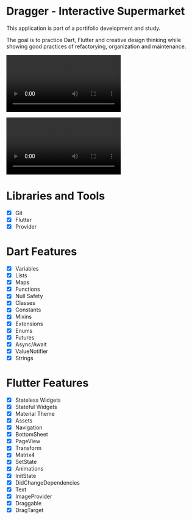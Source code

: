# Dragger - Interactive Supermarket

This application is part of a portifolio development and study.

The goal is to practice Dart, Flutter and creative design thinking while
showing good practices of refactorying, organization and maintenance.

![iPhone](https://user-images.githubusercontent.com/89102808/177853345-a7eaca15-072d-46ab-a7dd-8e49bf58cbf6.mp4)

![Android](https://user-images.githubusercontent.com/89102808/177853510-26ab4386-737b-4541-9886-acbb083e078e.mp4)

# Libraries and Tools
- [x] Git
- [x] Flutter
- [x] Provider

# Dart Features
- [x] Variables
- [x] Lists
- [x] Maps
- [x] Functions
- [x] Null Safety
- [x] Classes
- [x] Constants
- [x] Mixins
- [x] Extensions
- [x] Enums
- [x] Futures
- [x] Async/Await
- [x] ValueNotifier
- [x] Strings

# Flutter Features
- [x] Stateless Widgets
- [x] Stateful Widgets
- [x] Material Theme
- [x] Assets
- [x] Navigation
- [x] BottomSheet
- [x] PageView
- [x] Transform
- [x] Matrix4
- [x] SetState
- [x] Animations
- [x] InitState
- [x] DidChangeDependencies
- [x] Text
- [x] ImageProvider
- [x] Draggable
- [x] DragTarget